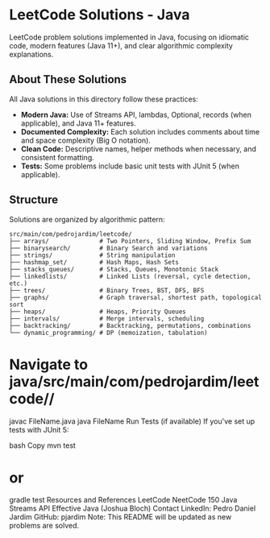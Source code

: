 # LeetCode Solutions - Java

LeetCode problem solutions implemented in Java, focusing on idiomatic code, modern features (Java 11+), and clear algorithmic complexity explanations.

## About These Solutions

All Java solutions in this directory follow these practices:

- **Modern Java:** Use of Streams API, lambdas, Optional, records (when applicable), and Java 11+ features.
- **Documented Complexity:** Each solution includes comments about time and space complexity (Big O notation).
- **Clean Code:** Descriptive names, helper methods when necessary, and consistent formatting.
- **Tests:** Some problems include basic unit tests with JUnit 5 (when applicable).

## Structure

Solutions are organized by algorithmic pattern:

```text
src/main/com/pedrojardim/leetcode/
├── arrays/              # Two Pointers, Sliding Window, Prefix Sum
├── binarysearch/        # Binary Search and variations
├── strings/             # String manipulation
├── hashmap_set/         # Hash Maps, Hash Sets
├── stacks_queues/       # Stacks, Queues, Monotonic Stack
├── linkedlists/         # Linked Lists (reversal, cycle detection, etc.)
├── trees/               # Binary Trees, BST, DFS, BFS
├── graphs/              # Graph traversal, shortest path, topological sort
├── heaps/               # Heaps, Priority Queues
├── intervals/           # Merge intervals, scheduling
├── backtracking/        # Backtracking, permutations, combinations
└── dynamic_programming/ # DP (memoization, tabulation)
```


# Navigate to java/src/main/com/pedrojardim/leetcode/<pattern>/
javac FileName.java
java FileName
Run Tests (if available)
If you've set up tests with JUnit 5:

bash
Copy
mvn test
# or
gradle test
Resources and References
LeetCode
NeetCode 150
Java Streams API
Effective Java (Joshua Bloch)
Contact
LinkedIn: Pedro Daniel Jardim
GitHub: pjardim
Note: This README will be updated as new problems are solved.